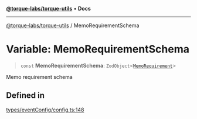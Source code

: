 [**@torque-labs/torque-utils**](../README.md) • **Docs**

***

[@torque-labs/torque-utils](../README.md) / MemoRequirementSchema

# Variable: MemoRequirementSchema

> `const` **MemoRequirementSchema**: `ZodObject`\<[`MemoRequirement`](../type-aliases/MemoRequirement.md)\>

Memo requirement schema

## Defined in

[types/eventConfig/config.ts:148](https://github.com/torque-labs/torque-utils/blob/a612e615fa21888d00ebb7bf70f9910fab4be80a/types/eventConfig/config.ts#L148)
